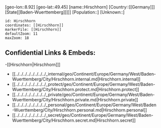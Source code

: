 ﻿---
location: [49.45,8.92]
mapzoom: [7,12] 
mapmarker: city 
type: City
tags:
- geo/City


SpocWebEntityId: 30955
isDeleted: false
confidential: public

---
[geo-lon::8.92]
[geo-lat::49.45]
[name::Hirschhorn]
[Country::[[Germany]]]
[State[[Baden-Wuerttemberg]]]]]
[Population::]
[Unknown::]


```leaflet
id: Hirschhorn
coordinates: [[Hirschhorn]]
markerFile: [[Hirschhorn]]
defaultZoom: 11 
maxZoom: 18
```


## Confidential Links & Embeds: 
-[[Hirschhorn|Hirschhorn]]] 
- [[../../../../../../../../_internal/geo/Continent/Europe/Germany/West/Baden-Wuerttemberg/City/Hirschhorn.internal.md|Hirschhorn.internal]] 
- [[../../../../../../../../_protect/geo/Continent/Europe/Germany/West/Baden-Wuerttemberg/City/Hirschhorn.protect.md|Hirschhorn.protect]] 
- [[../../../../../../../../_private/geo/Continent/Europe/Germany/West/Baden-Wuerttemberg/City/Hirschhorn.private.md|Hirschhorn.private]] 
- [[../../../../../../../../_personal/geo/Continent/Europe/Germany/West/Baden-Wuerttemberg/City/Hirschhorn.personal.md|Hirschhorn.personal]] 
- [[../../../../../../../../_secret/geo/Continent/Europe/Germany/West/Baden-Wuerttemberg/City/Hirschhorn.secret.md|Hirschhorn.secret]] 
